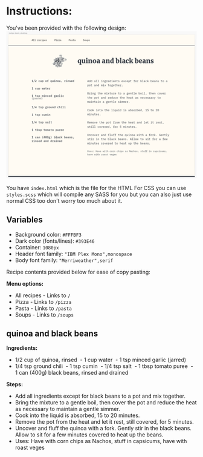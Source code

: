 # Instructions:
You've been provided with the following design:
![](./recipe.png)

You have `index.html` which is the file for the HTML
For CSS you can use `styles.scss` which will compile any SASS for you but you can also just use normal CSS too don't worry too much about it.

## Variables
- Background color: `#FFFBF3`
- Dark color (fonts/lines): `#393E46`
- Container: `1080px`
- Header font family: `"IBM Plex Mono",monospace`
- Body font family: `"Merriweather",serif`

Recipe contents provided below for ease of copy pasting:

**Menu options:**
- All recipes - Links to `/`
- Pizza - Links to `/pizza`
- Pasta - Links to `/pasta`
- Soups - Links to `/soups`

## quinoa and black beans
**Ingredients:**
- 1/2 cup of quinoa, rinsed
 - 1 cup water
 - 1 tsp minced garlic (jarred)
- 1/4 tsp ground chili
 - 1 tsp cumin
 - 1/4 tsp salt
 - 1 tbsp tomato puree
 - 1 can (400g) black beans, rinsed and drained

**Steps:**
- Add all ingredients except for black beans to a pot and mix together.
- Bring the mixture to a gentle boil, then cover the pot and reduce the heat as necessary to maintain a gentle simmer. 
- Cook into the liquid is absorbed, 15 to 20 minutes.
- Remove the pot from the heat and let it rest, still covered, for 5 minutes. 
- Uncover and fluff the quinoa with a fork. Gently stir in the black beans. Allow to sit for a few minutes covered to heat up the beans.
- Uses: Have with corn chips as Nachos, stuff in capsicums, have with roast veges
